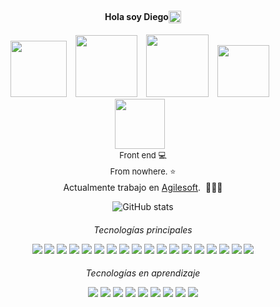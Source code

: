 <h4 align="center" style="font-weight: bold; display:flex; flex-direction: row; justify-content: center; align-items: center;">Hola soy Diego <img src="https://raw.githubusercontent.com/blackcater/blackcater/main/images/Hi.gif" width="20"/></h4>
<div align="center">
  <a href="https://twitter.com/DiegoNash01"><img src="https://img.shields.io/badge/Twitter-1DA1F2?style=for-the-badge&logo=twitter&logoColor=white" style="width: 90px; margin-right: 10px"/></a>
  <a href="https://www.linkedin.com/in/diego-godoy-70b79a139/"><img src="https://img.shields.io/badge/LinkedIn-0077B5?style=for-the-badge&logo=linkedin&logoColor=white" style="width: 99px; margin-right: 10px"/></a>
  <a href="https://www.facebook.com/askingwhyistay.diego.godoy"><img src="https://img.shields.io/badge/Facebook-1877F2?style=for-the-badge&logo=facebook&logoColor=white" style="width: 100px; margin-right: 10px;"/></a>
  <a href="https://gitlab.com/dgodoy97"><img src="https://img.shields.io/badge/GitLab-330F63?style=for-the-badge&logo=gitlab&logoColor=white" style="width: 83px; margin-right: 10px;"/></a>
  <a href="https://steamcommunity.com/id/nobie_cl/"><img src="https://img.shields.io/badge/Steam-000000?style=for-the-badge&logo=steam&logoColor=white" style="width: 80px; margin-right: 10px;"/></a>
  
</div>
<p  align="center" style="font-size: 13px; margin-bottom: -10px; margin-top: 1px">Front end 💻<p><p align="center" style="font-size: 13px; margin-bottom: -10px;">From nowhere. ⭐️<p>
<p align="center">Actualmente trabajo en <a href="https://agilesoft.cl/">Agilesoft</a>.&nbsp; 🧑🏼‍🚀</p>
<div align="center">

![GitHub stats](https://github-readme-stats.vercel.app/api?username=Izzycl&show_icons=true&theme=dracula)

</div>
<h6 align="center" style="margin-bottom: 0px">Tecnologías principales</h6>
<p align="center" style="margin-bottom: -0px">
  <img src="https://img.shields.io/badge/React_Native-20232A?style=for-the-badge&logo=react&logoColor=61DAFB" />
  <img src="https://img.shields.io/badge/Node.js-339933?style=for-the-badge&logo=nodedotjs&logoColor=white" />
  <img src="https://img.shields.io/badge/npm-CB3837?style=for-the-badge&logo=npm&logoColor=white" />
  <img src="https://img.shields.io/badge/Yarn-2C8EBB?style=for-the-badge&logo=yarn&logoColor=white" />
  <img src="https://img.shields.io/badge/Sass-CC6699?style=for-the-badge&logo=sass&logoColor=white" />
  <img src="https://img.shields.io/badge/Express.js-000000?style=for-the-badge&logo=express&logoColor=white" />
  <img src="https://img.shields.io/badge/React-20232A?style=for-the-badge&logo=react&logoColor=61DAFB" />
  <img src="https://img.shields.io/badge/Vue.js-35495E?style=for-the-badge&logo=vuedotjs&logoColor=4FC08D" />
  <img src="https://img.shields.io/badge/Bootstrap-563D7C?style=for-the-badge&logo=bootstrap&logoColor=white" />
  <img src="https://img.shields.io/badge/HTML5-E34F26?style=for-the-badge&logo=html5&logoColor=white" />
  <img src="https://img.shields.io/badge/Postman-FF6C37?style=for-the-badge&logo=Postman&logoColor=white" />
  <img src="https://img.shields.io/badge/Insomnia-5849be?style=for-the-badge&logo=Insomnia&logoColor=white" />
  <img src="https://img.shields.io/badge/CSS3-1572B6?style=for-the-badge&logo=css3&logoColor=white" />
  <img src="https://img.shields.io/badge/JavaScript-F7DF1E?style=for-the-badge&logo=javascript&logoColor=black" />
  <img src="https://img.shields.io/badge/TypeScript-007ACC?style=for-the-badge&logo=typescript&logoColor=white" />
  <img src="https://img.shields.io/badge/PHP-777BB4?style=for-the-badge&logo=php&logoColor=white" />
  <img src="https://img.shields.io/badge/Redux-593D88?style=for-the-badge&logo=redux&logoColor=white" />
  <img src="https://img.shields.io/badge/MySQL-00000F?style=for-the-badge&logo=mysql&logoColor=white" />

</p>
<h6 align="center" style="margin-bottom: 0px;">Tecnologías en aprendizaje</h6>
<p align="center">
<img src="https://img.shields.io/badge/nuxt.js-00C58E?style=for-the-badge&logo=nuxtdotjs&logoColor=white" />
<img src="https://img.shields.io/badge/next.js-000000?style=for-the-badge&logo=nextdotjs&logoColor=white" />
<img src="https://img.shields.io/badge/GraphQl-E10098?style=for-the-badge&logo=graphql&logoColor=white" />
<img src="https://img.shields.io/badge/Docker-2CA5E0?style=for-the-badge&logo=docker&logoColor=white" />
<img src="https://img.shields.io/badge/Python-FFD43B?style=for-the-badge&logo=python&logoColor=darkgreen" />
<img src="https://img.shields.io/badge/Kotlin-0095D5?&style=for-the-badge&logo=kotlin&logoColor=white" />
<img src="https://img.shields.io/badge/Dart-0175C2?style=for-the-badge&logo=dart&logoColor=white" />
<img src="https://img.shields.io/badge/Ruby-CC342D?style=for-the-badge&logo=ruby&logoColor=white" />
<img src="https://img.shields.io/badge/MongoDB-4EA94B?style=for-the-badge&logo=mongodb&logoColor=white" />

</p>
